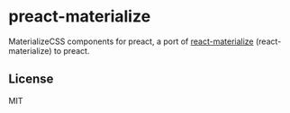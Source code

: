 # preact-materialize
MaterializeCSS components for preact, a port of  [react-materialize] (react-materialize) to preact. 


## License

MIT

[preact]: https://github.com/developit/preact
[preact-compat]: https://github.com/developit/preact-compat
[webpack]: https://webpack.github.io
[react-materialize]: https://github.com/react-materialize/react-materialize
